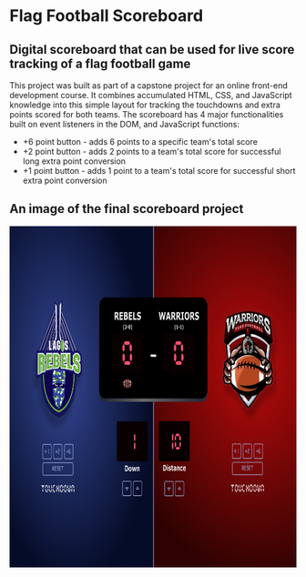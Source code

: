 # Flag Football Scoreboard

## Digital scoreboard that can be used for live score tracking of a flag football game

This project was built as part of a capstone project for an online front-end development course. It combines accumulated HTML, CSS, and JavaScript knowledge into this simple layout for tracking the touchdowns and extra points scored for both teams. The scoreboard has 4 major functionalities built on event listeners in the DOM, and JavaScript functions:

- +6 point button - adds 6 points to a specific team's total score
- +2 point button - adds 2 points to a team's total score for successful long extra point conversion
- +1 point button - adds 1 point to a team's total score for successful short extra point conversion

## An image of the final scoreboard project

<a href="https://ff-scoreboard.netlify.app/" target="_blank">
<img src="https://github.com/daninonso/flag-football-scoreboard/blob/main/assets/v1.png" alt="image of the finished scoreboard in its empty state" width="900" height="600">
</a>
